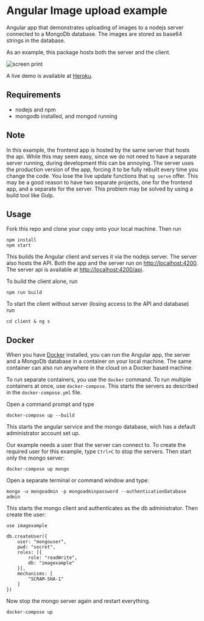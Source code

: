 # Angular Image upload example

Angular app that demonstrates uploading of images to a nodejs server connected to a MongoDb database. 
The images are stored as base64 strings in the database.

As an example, this package hosts both the server and the client.

![screen print](https://github.com/avansinformatica/angular-ivt2-examples/blob/master/angular/angular-fileupload/doc/imageupload.png)

A live demo is available at [Heroku](https://angular-imageupload.herokuapp.com). 

## Requirements
- nodejs and npm
- mongodb installed, and mongod running

## Note
In this example, the frontend app is hosted by the same server that hosts the api. While this may seem easy, since we do not need to have a separate server running, during development this can be annoying. The server uses the production version
of the app, forcing it to be fully rebuilt every time you change the code. You lose the live update functions that `ng serve` offer. This may be a good reason to have two separate projects, one for the frontend app, and a separate for the server. This problem may be solved by using a build tool like Gulp.

## Usage
Fork this repo and clone your copy onto your local machine. 
Then run
```
npm install
npm start
```
This builds the Angular client and serves it via the nodejs server. The server also hosts the API.
Both the app and the server run on [http://localhost:4200](http://localhost:4200). The server api is available at [http://localhost:4200/api](http://localhost:4200/api).

To build the client alone, run
```
npm run build
```
To start the client without server (losing access to the API and database) run
```
cd client & ng s
```

## Docker
When you have [Docker](https://www.docker.com/) installed, you can run the Angular app, the server and a MongoDb database in a container on your local machine. The same container can also run anywhere in the cloud on a Docker based machine. 

To run separate containers, you use the `docker` command. To run multiple containers at once, use `docker-compose`. This starts the servers as described in the `docker-compose.yml` file.

Open a command prompt and type
```
docker-compose up --build
```
This starts the angular service and the mongo database, wich has a default administrator account set up. 

Our example needs a user that the server can connect to. To create the required user for this example, type `Ctrl+C` to stop the servers. Then start only the mongo server:
```
docker-compose up mongo
```

Open a separate terminal or command window and type:
```
mongo -u mongoadmin -p mongoadminpassword --authenticationDatabase admin
```

This starts the mongo client and authenticates as the db administrator. Then create the user:
```
use imagexample

db.createUser({
	user: "mongouser",
	pwd: "secret",
	roles: [{ 
		role: "readWrite", 
		db: "imagexample" 
	}],
	mechanisms: [
		"SCRAM-SHA-1"
	]
})
```
Now stop the mongo server again and restart everything.
```
docker-compose up
```
